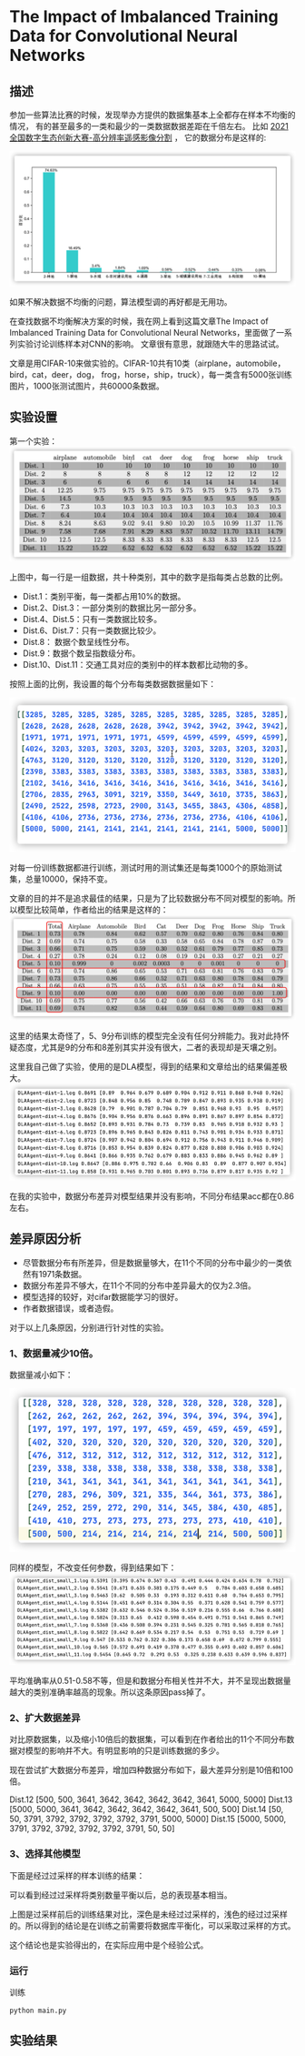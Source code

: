 # The Impact of Imbalanced Training Data for Convolutional Neural Networks

## 描述
参加一些算法比赛的时候，发现举办方提供的数据集基本上全都存在样本不均衡的情况，
有的甚至最多的一类和最少的一类数据数据差距在千倍左右。
比如 [2021全国数字生态创新大赛-高分辨率遥感影像分割](https://tianchi.aliyun.com/competition/entrance/531860/introduction) ，
它的数据分布是这样的:

![数据分布](assets/md_file/percents.png)

如果不解决数据不均衡的问题，算法模型调的再好都是无用功。

在查找数据不均衡解决方案的时候，我在网上看到这篇文章The Impact of Imbalanced Training Data for Convolutional Neural Networks，里面做了一系列实验讨论训练样本对CNN的影响。
文章很有意思，就跟随大牛的思路试试。

文章是用CIFAR-10来做实验的。CIFAR-10共有10类（airplane，automobile，bird，cat，deer，dog， frog，horse，ship，truck），每一类含有5000张训练图片，1000张测试图片，共60000条数据。

                                          
## 实验设置
第一个实验：
![数据分布](assets/md_file/distributions.png)

上图中，每一行是一组数据，共十种类别，其中的数字是指每类占总数的比例。

* Dist.1：类别平衡，每一类都占用10%的数据。
* Dist.2、Dist.3：一部分类别的数据比另一部分多。
* Dist.4、Dist.5：只有一类数据比较多。
* Dist.6、Dist.7：只有一类数据比较少。
* Dist.8： 数据个数呈线性分布。
* Dist.9：数据个数呈指数级分布。
* Dist.10、Dist.11：交通工具对应的类别中的样本数都比动物的多。

按照上面的比例，我设置的每个分布每类数据数据量如下：

![数量分布](assets/md_file/nums.png)

对每一份训练数据都进行训练，测试时用的测试集还是每类1000个的原始测试集，总量10000，保持不变。

文章的目的并不是追求最佳的结果，只是为了比较数据分布不同对模型的影响。所以模型比较简单，作者给出的结果是这样的：
![数量分布](assets/md_file/Distribution_performance.png)

这里的结果太奇怪了，5、9分布训练的模型完全没有任何分辨能力。我对此持怀疑态度，尤其是9的分布和8差别其实并没有很大，二者的表现却是天壤之别。

这里我自己做了实验，使用的是DLA模型，得到的结果和文章给出的结果偏差极大。
![数量分布](assets/md_file/my_res.png)

在我的实验中，数据分布差异对模型结果并没有影响，不同分布结果acc都在0.86左右。

## 差异原因分析

* 尽管数据分布有所差异，但是数据量够大，在11个不同的分布中最少的一类依然有1971条数据。
* 数据分布差异不够大，在11个不同的分布中差异最大的仅为2.3倍。
* 模型选择的较好，对cifar数据能学习的很好。
* 作者数据错误，或者造假。

对于以上几条原因，分别进行针对性的实验。
### 1、数据量减少10倍。

数据量减小如下：

![数量分布](assets/md_file/dist_small.png)

同样的模型，不改变任何参数，得到结果如下：
![数量分布](assets/md_file/my_small_res.png)

平均准确率从0.51-0.58不等，但是和数据分布相关性并不大，并不呈现出数据量越大的类别准确率越高的现象。所以这条原因pass掉了。

### 2、扩大数据差异
对比原数据集，以及缩小10倍后的数据集，可以看到在作者给出的11个不同分布数据对模型的影响并不大。有明显影响的只是训练数据的多少。

现在尝试扩大数据分布差异，增加四种数据分布如下，最大差异分别是10倍和100倍。

Dist.12 [500, 500, 3641, 3642, 3642, 3642, 3642, 3641, 5000, 5000]
Dist.13 [5000, 5000, 3641, 3642, 3642, 3642, 3642, 3641, 500, 500]
Dist.14 [50, 50, 3791, 3792, 3792, 3792, 3792, 3791, 5000, 5000]
Dist.15 [5000, 5000, 3791, 3792, 3792, 3792, 3792, 3791, 50, 50]

### 3、选择其他模型







下面是经过过采样的样本训练的结果：

可以看到经过过采样将类别数量平衡以后，总的表现基本相当。


上图是过采样前后的训练结果对比，深色是未经过过采样的，浅色的经过过采样的。所以得到的结论是在训练之前需要将数据库平衡化，可以采取过采样的方式。

这个结论也是实验得出的，在实际应用中是个经验公式。




### 运行
训练
```shell
python main.py
```

## 实验结果








